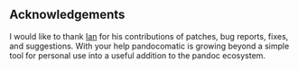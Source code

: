 ## Acknowledgements

I would like to thank [Ian](https://github.com/iandol) for his contributions
of patches, bug reports, fixes, and suggestions. With your help pandocomatic
is growing beyond a simple tool for personal use into a useful addition to the
pandoc ecosystem.


